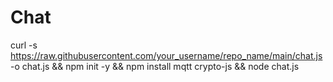 # Chat

curl -s https://raw.githubusercontent.com/your_username/repo_name/main/chat.js -o chat.js && npm init -y && npm install mqtt crypto-js && node chat.js
